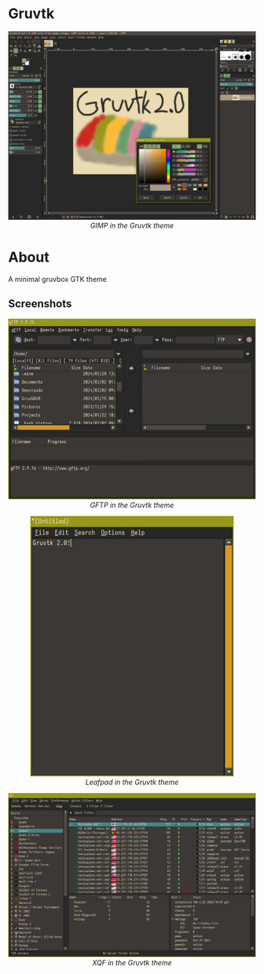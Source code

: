 # Gruvtk

<p align="center">
  <img src="doc/img/screenshot_gruvtk_gimp.png"/>
  </br>
  <em>GIMP in the Gruvtk theme</em>
</p>

# About
A minimal gruvbox GTK theme

## Screenshots

<p align="center">
  <img src="doc/img/screenshot_gruvtk_gftp.png"/>
  </br>
  <em>GFTP in the Gruvtk theme</em>
</p>

<p align="center">
  <img src="doc/img/screenshot_gruvtk_leafpad.png"/>
  </br>
  <em>Leafpad in the Gruvtk theme</em>
</p>

<p align="center">
  <img src="doc/img/screenshot_gruvtk_xqf.png"/>
  </br>
  <em>XQF in the Gruvtk theme</em>
</p>